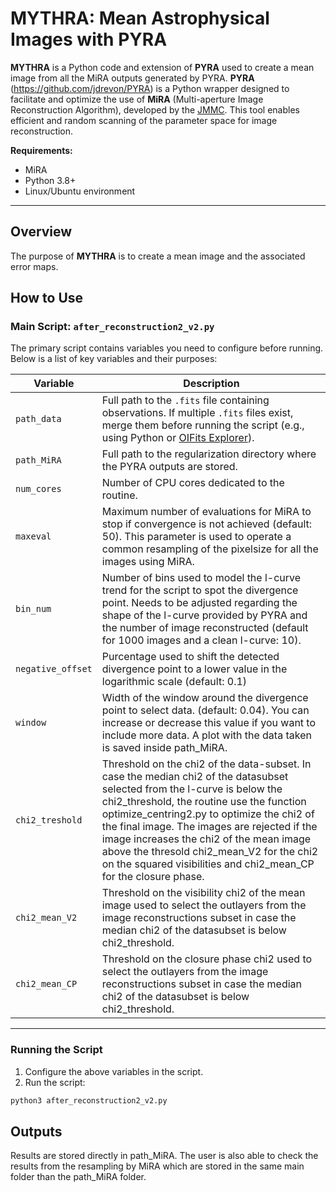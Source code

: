 # MYTHRA: Mean Astrophysical Images with PYRA

**MYTHRA** is a Python code and extension of **PYRA** used to create a mean image from all the MiRA outputs generated by PYRA.
**PYRA** (https://github.com/jdrevon/PYRA) is a Python wrapper designed to facilitate and optimize the use of **MiRA** (Multi-aperture Image Reconstruction Algorithm), developed by the [JMMC](https://github.com/emmt/MiRA?tab=readme-ov-file). This tool enables efficient and random scanning of the parameter space for image reconstruction. 


**Requirements:**
- MiRA
- Python 3.8+
- Linux/Ubuntu environment

---

## Overview
The purpose of **MYTHRA** is to create a mean image and the associated error maps.


## How to Use

### Main Script: `after_reconstruction2_v2.py`
The primary script contains variables you need to configure before running. Below is a list of key variables and their purposes:

| **Variable**             | **Description**                                                                                                                                                                                                                              |
|--------------------------|----------------------------------------------------------------------------------------------------------------------------------------------------------------------------------------------------------------------------------------------|
| `path_data`              | Full path to the `.fits` file containing observations. If multiple `.fits` files exist, merge them before running the script (e.g., using Python or [OIFits Explorer](https://www.jmmc.fr/)).                                               |
| `path_MiRA`              | Full path to the regularization directory where the PYRA outputs are stored.                                                                                                                                                                |                                                                              
| `num_cores`              | Number of CPU cores dedicated to the routine.                                                                                                                                                                                               |
| `maxeval`                | Maximum number of evaluations for MiRA to stop if convergence is not achieved (default: 50). This parameter is used to operate a common resampling of the pixelsize for all the images using MiRA.                                          |
| `bin_num`                | Number of bins used to model the l-curve trend for the script to spot the divergence point. Needs to be adjusted regarding the shape of the l-curve provided by PYRA and the number of image reconstructed (default for 1000 images and a clean l-curve: 10).|
| `negative_offset`        | Purcentage used to shift the detected divergence point to a lower value in the logarithmic scale (default: 0.1)                                                                                                                                                            |
| `window`                 | Width of the window around the divergence point to select data. (default: 0.04). You can increase or decrease this value if you want to include more data. A plot with the data taken is saved inside path_MiRA.                                                            
| `chi2_treshold`          | Threshold on the chi2 of the data-subset. In case the median chi2 of the datasubset selected from the l-curve is below the chi2_threshold, the routine use the function optimize_centring2.py to optimize the chi2 of the final image. The images are rejected if the image increases the chi2 of the mean image above the thresold chi2_mean_V2 for the chi2 on the squared visibilities and chi2_mean_CP for the closure phase.|     
| `chi2_mean_V2`           | Threshold on the visibility chi2 of the mean image used to select the outlayers from the image reconstructions subset in case the median chi2 of the datasubset is below chi2_threshold.                                                                                                                                                    |
| `chi2_mean_CP`           | Threshold on the closure phase chi2 used to select the outlayers from the image reconstructions subset in case the median chi2 of the datasubset is below chi2_threshold. |
---

### Running the Script
1. Configure the above variables in the script.
2. Run the script:
 ```bash
 python3 after_reconstruction2_v2.py
```
## Outputs
Results are stored directly in path_MiRA.
The user is also able to check the results from the resampling by MiRA which are stored in the same main folder than the path_MiRA folder.
